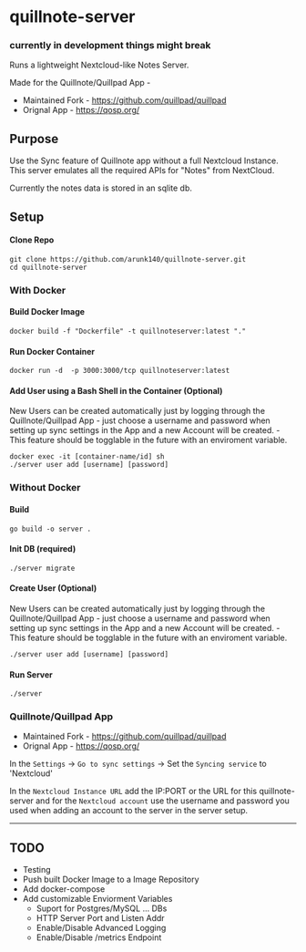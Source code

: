 # quillnote-server 
### currently in development things might break


Runs a lightweight Nextcloud-like Notes Server. 

Made for the Quillnote/Quillpad App -

* Maintained Fork - https://github.com/quillpad/quillpad 
* Orignal App - https://qosp.org/

## Purpose

Use the Sync feature of Quillnote app without a full Nextcloud Instance. 
This server emulates all the required APIs for "Notes" from NextCloud.

Currently the notes data is stored in an sqlite db.


## Setup

#### Clone Repo

```
git clone https://github.com/arunk140/quillnote-server.git
cd quillnote-server
```

### With Docker 

#### Build Docker Image

```
docker build -f "Dockerfile" -t quillnoteserver:latest "."
```

#### Run Docker Container

```
docker run -d  -p 3000:3000/tcp quillnoteserver:latest
```

#### Add User using a Bash Shell in the Container (Optional)

New Users can be created automatically just by logging through the Quillnote/Quillpad App - just choose a username and password when setting up sync settings in the App and a new Account will be created. - This feature should be togglable in the future with an enviroment variable.

```
docker exec -it [container-name/id] sh
./server user add [username] [password]
```



### Without Docker

#### Build

```
go build -o server .
```

#### Init DB (required)
```
./server migrate
```


#### Create User (Optional)

New Users can be created automatically just by logging through the Quillnote/Quillpad App - just choose a username and password when setting up sync settings in the App and a new Account will be created. - This feature should be togglable in the future with an enviroment variable.

```
./server user add [username] [password]
```

#### Run Server

```
./server
```


### Quillnote/Quillpad App

* Maintained Fork - https://github.com/quillpad/quillpad 
* Orignal App - https://qosp.org/

In the `Settings` -> `Go to sync settings` -> Set the `Syncing service` to 'Nextcloud' 

In the `Nextcloud Instance URL` add the IP:PORT or the URL for this quillnote-server and for the `Nextcloud account` use the username and password you used when adding an account to the server in the server setup.

---

## TODO 

* Testing 
* Push built Docker Image to a Image Repository
* Add docker-compose
* Add customizable Enviorment Variables 
    * Suport for Postgres/MySQL ... DBs
    * HTTP Server Port and Listen Addr
    * Enable/Disable Advanced Logging
    * Enable/Disable /metrics Endpoint